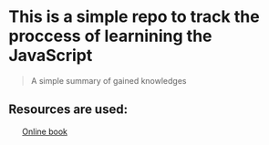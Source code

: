 
<h1>This is a simple repo to track the proccess of learnining the JavaScript</h1>
<blockquote>
A simple summary of gained knowledges
</blockquote>
<h2>
    Resources are used:
</h2>
<section>
    <ul>
        <il>
        <a href="https://learn.javascript.ru/"> Online book </a>
        </il>
    </ul>
</section>
